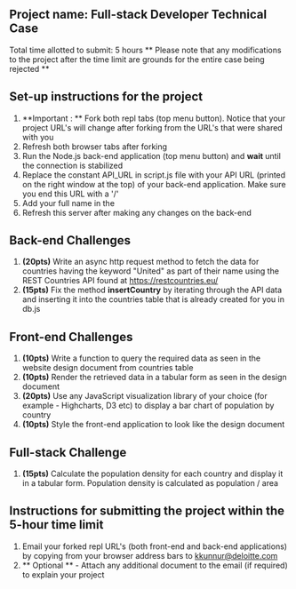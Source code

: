 ## Project name: Full-stack Developer Technical Case
Total time allotted to submit: 5 hours
** Please note that any modifications to the project after the time limit are grounds for the entire case being rejected **


## Set-up instructions for the project
1. **Important : ** Fork both repl tabs (top menu button). Notice that your project URL's will change after forking from the URL's that were shared with you
2. Refresh both browser tabs after forking
3. Run the Node.js back-end application (top menu button) and **wait** until the connection is stabilized
4. Replace the constant API_URL in script.js file with your API URL (printed on the right window at the top) of your back-end application. Make sure you end this URL with a '/'
5. Add your full name in the <title/> tag of index.html i.e. 	<title>Author full name: </title>
6. Refresh this server after making any changes on the back-end


## Back-end Challenges
1. **(20pts)** Write an async http request method to fetch the data for countries having the keyword "United" as part of their name using the REST Countries API found at https://restcountries.eu/
2. **(15pts)** Fix the method **insertCountry** by iterating through the API data and inserting it into the countries table that is already created for you in db.js


## Front-end Challenges
1. **(10pts)** Write a function to query the required data as seen in the website design document from countries table
2. **(10pts)** Render the retrieved data in a tabular form as seen in the design document
3. **(20pts)** Use any JavaScript visualization library of your choice (for example - Highcharts, D3 etc) to display a bar chart of population by country 
4. **(10pts)** Style the front-end application to look like the design document

## Full-stack Challenge
1. **(15pts)** Calculate the population density for each country and display it in a tabular form. Population density is calculated as population / area

## Instructions for submitting the project within the 5-hour time limit
1. Email your forked repl URL's (both front-end and back-end applications) by copying from your browser address bars to kkunnur@deloitte.com
2. ** Optional ** - Attach any additional document to the email (if required) to explain your project 
